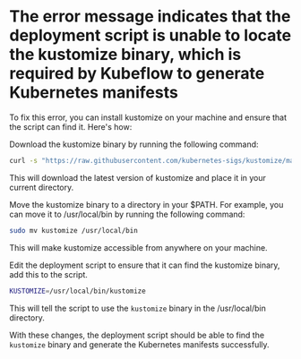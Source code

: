 # The error message indicates that the deployment script is unable to locate the kustomize binary, which is required by Kubeflow to generate Kubernetes manifests

To fix this error, you can install kustomize on your machine and ensure that the script can find it. Here's how:

Download the kustomize binary by running the following command:

```sh
curl -s "https://raw.githubusercontent.com/kubernetes-sigs/kustomize/master/hack/install_kustomize.sh"  | bash
```

This will download the latest version of kustomize and place it in your current directory.

Move the kustomize binary to a directory in your $PATH. For example, you can move it to /usr/local/bin by running the following command:

```sh
sudo mv kustomize /usr/local/bin
```

This will make kustomize accessible from anywhere on your machine.

Edit the deployment script to ensure that it can find the kustomize binary, add this to the script.

```sh
KUSTOMIZE=/usr/local/bin/kustomize
```

This will tell the script to use the `kustomize` binary in the /usr/local/bin directory.

With these changes, the deployment script should be able to find the `kustomize` binary and generate the Kubernetes manifests successfully.
